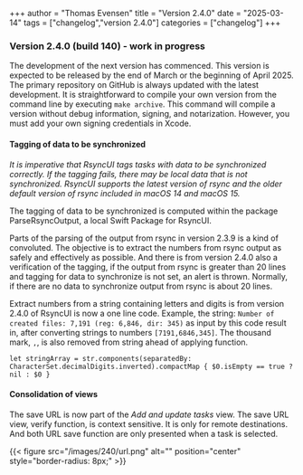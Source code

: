 +++
author = "Thomas Evensen"
title = "Version 2.4.0"
date = "2025-03-14"
tags = ["changelog","version 2.4.0"]
categories = ["changelog"]
+++

### Version 2.4.0 (build 140) - work in progress

The development of the next version has commenced. This version is expected to be released by the end of March or the beginning of April 2025. The primary repository on GitHub is always updated with the latest development. It is straightforward to compile your own version from the command line by executing `make archive`. This command will compile a version without debug information, signing, and notarization. However, you must add your own signing credentials in Xcode.

#### Tagging of data to be synchronized

*It is imperative that RsyncUI tags tasks with data to be synchronized correctly. If the tagging fails, there may be local data that is not synchronized. RsyncUI supports the latest version of rsync and the older default version of rsync included in macOS 14 and macOS 15.*

The tagging of data to be synchronized is computed within the package ParseRsyncOutput, a local Swift Package for RsyncUI.

Parts of the parsing of the output from rsync in version 2.3.9 is a kind of convoluted. The objective is to extract the numbers from rsync output as safely and effectively as possible. And there is from version 2.4.0 also a verification of the tagging, if the output from rsync is greater than 20 lines and tagging for data to synchronize is not set, an alert is thrown. Normally, if there are no data to synchronize output from rsync is about 20 lines.

Extract numbers from a string containing letters and digits is from version 2.4.0 of RsyncUI is now a one line code. Example, the string: `Number of created files: 7,191 (reg: 6,846, dir: 345)` as input by this code result in, after converting strings to numbers `[7191,6846,345]`.  The thousand mark, `,`, is also removed from string ahead of applying function. 

`let stringArray = str.components(separatedBy: CharacterSet.decimalDigits.inverted).compactMap { $0.isEmpty == true ? nil : $0 }`

#### Consolidation of views

The save URL is now part of the *Add and update tasks* view. The save URL view, verify function, is context sensitive. It is only for remote destinations. And both URL save function are only presented when a task is selected.

{{< figure src="/images/240/url.png" alt="" position="center" style="border-radius: 8px;" >}}
